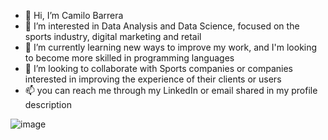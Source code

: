- 👋 Hi, I’m Camilo Barrera
- 👀 I’m interested in Data Analysis and Data Science, focused on the sports industry, digital marketing and retail
- 🌱 I’m currently learning new ways to improve my work, and I'm looking to become more skilled in programming languages
- 💞️ I’m looking to collaborate with Sports companies or companies interested in improving the experience of their clients or users
- 📫 you can reach me through my LinkedIn or email shared in my profile description

![image](https://github.com/user-attachments/assets/5ee71dff-0c6c-45c8-bbe5-e90477e79325)





<!---
Cmb350/Cmb350 is a ✨ special ✨ repository because its `README.md` (this file) appears on your GitHub profile.
You can click the Preview link to take a look at your changes.
--->
